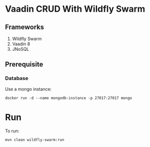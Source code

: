 # Vaadin CRUD With Wildfly Swarm

## Frameworks

1. Wildfly Swarm
2. Vaadin 8
3. JNoSQL

## Prerequisite

### Database

Use a mongo instance:

```
docker run -d --name mongodb-instance -p 27017:27017 mongo
```

# Run

To run:

```
mvn clean wildfly-swarm:run
```
